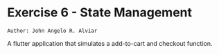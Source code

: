 # Exercise 6 - State Management

`Author: John Angelo R. Alviar`

A flutter application that simulates a add-to-cart and checkout function.
